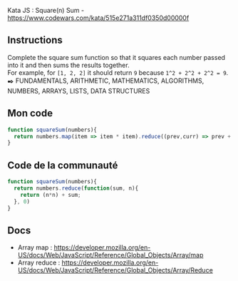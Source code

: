 Kata JS : Square(n) Sum - https://www.codewars.com/kata/515e271a311df0350d00000f

## Instructions
Complete the square sum function so that it squares each number passed into it and then sums the results together.  
For example, for `[1, 2, 2]` it should return `9` because `1^2 + 2^2 + 2^2 = 9`.  
✒️ FUNDAMENTALS, ARITHMETIC, MATHEMATICS, ALGORITHMS, NUMBERS, ARRAYS, LISTS, DATA STRUCTURES

## Mon code
```js
function squareSum(numbers){
  return numbers.map(item => item * item).reduce((prev,curr) => prev + curr,0);
}
```

## Code de la communauté
```js
function squareSum(numbers){
  return numbers.reduce(function(sum, n){
    return (n*n) + sum;
  }, 0)
}
```

## Docs
- Array map : https://developer.mozilla.org/en-US/docs/Web/JavaScript/Reference/Global_Objects/Array/map
- Array reduce : https://developer.mozilla.org/en-US/docs/Web/JavaScript/Reference/Global_Objects/Array/Reduce
